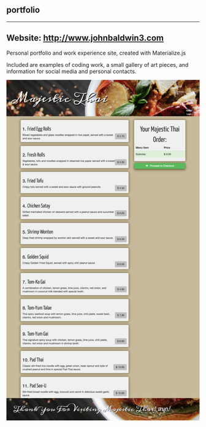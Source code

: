 ## portfolio

------
Website: http://www.johnbaldwin3.com
------
Personal portfolio and work experience site, created with Materialize.js

Included are examples of coding work, a small gallery of art pieces, and information for social media and personal contacts.

![alt tag](https://github.com/johnbaldwin3/7.4-Majestic-Thai/blob/master/app/images/majesticthai.png)
